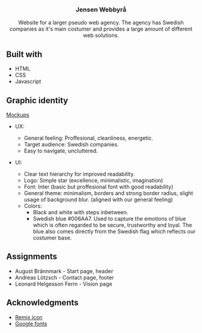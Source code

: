 <center> 
<h3>Jensen Webbyrå</h3>
Website for a larger pseudo web agency. The agency has Swedish companies as it's main costumer and provides a large amount of different web solutions.
</center>

## Built with

-   HTML
-   CSS
-   Javascript

## Graphic identity

[Mockups](https://github.com/aggeB8/jensen-webbyra/tree/main/mockups)

-   UX:

    -   General feeling: Proffesional, cleanliness, energetic.
    -   Target audience: Swedish companies.
    -   Easy to navigate, uncluttered.

-   UI:
    -   Clear text hierarchy for improved readability.
    -   Logo: Simple star (excellence, minimalistic, imagination)
    -   Font: Inter (basic but proffesional font with good readability)
    -   General theme: minimalism, borders and strong border radius, slight usage of background blur. (aligned with our general feeling)
    -   Colors:
        -   Black and white with steps inbetween.
        -   Swedish blue #006AA7. Used to capture the emotions of blue which is often regarded to be secure, trustworthy and loyal. The blue also comes directly from the Swedish flag which reflects our costumer base.

## Assignments

-   August Brännmark - Start page, header
-   Andreas Lötzsch - Contact page, footer
-   Leonard Helgesson Ferm - Vision page

## Acknowledgments

-   [Remix icon](https://remixicon.com)
-   [Google fonts](https://fonts.google.com/)
